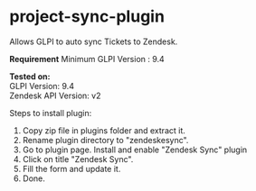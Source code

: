 # project-sync-plugin
Allows GLPI to auto sync Tickets to Zendesk.

**Requirement**
Minimum GLPI Version : 9.4

**Tested on:**  
GLPI Version: 9.4  
Zendesk API Version: v2

Steps to install plugin:
1) Copy zip file in plugins folder and extract it.
2) Rename plugin directory to "zendeskesync".
3) Go to plugin page. Install and enable "Zendesk Sync" plugin
4) Click on title "Zendesk Sync".
5) Fill the form and update it.
6) Done.

